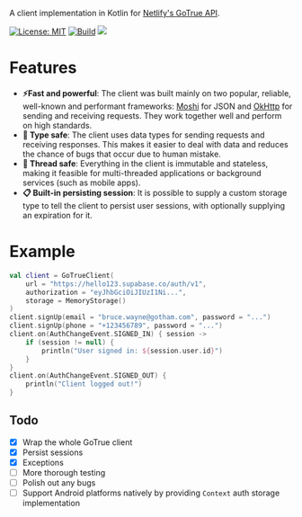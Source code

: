 A client implementation in Kotlin for [Netlify's GoTrue API](https://github.com/netlify/gotrue).  
  
[![License: MIT](https://img.shields.io/badge/License-MIT-yellow.svg)](https://opensource.org/licenses/MIT)
[![Build](https://github.com/Revxrsal/gotrue-kt/actions/workflows/gradle.yml/badge.svg)](https://github.com/Revxrsal/gotrue-kt/actions/workflows/gradle.yml)
[![](https://jitpack.io/v/Revxrsal/gotrue-kt.svg)](https://jitpack.io/#Revxrsal/gotrue-kt)  
  
# Features
- **⚡Fast and powerful**: The client was built mainly on two popular, reliable, well-known and performant frameworks: [Moshi](https://github.com/square/moshi) for JSON and [OkHttp](https://github.com/square/okhttp) for sending and receiving requests. They work together well and perform on high standards.
- **🔑 Type safe**: The client uses data types for sending requests and receiving responses. This makes it easier to deal with data and reduces the chance of bugs that occur due to human mistake.
- **🧵 Thread safe**:  Everything in the client is immutable and stateless, making it feasible for multi-threaded applications or background services (such as mobile apps).
- **📋 Built-in persisting session**: It is possible to supply a custom storage type to tell the client to persist user sessions, with optionally supplying an expiration for it.

# Example
```kotlin
val client = GoTrueClient(
    url = "https://hello123.supabase.co/auth/v1",
    authorization = "eyJhbGciOiJIUzI1Ni...",
    storage = MemoryStorage()
)
client.signUp(email = "bruce.wayne@gotham.com", password = "...")
client.signUp(phone = "+123456789", password = "...")
client.on(AuthChangeEvent.SIGNED_IN) { session ->
    if (session != null) {
        println("User signed in: ${session.user.id}")
    }
}
client.on(AuthChangeEvent.SIGNED_OUT) {
    println("Client logged out!")
}
```

## Todo
- [x] Wrap the whole GoTrue client
- [x] Persist sessions
- [x] Exceptions
- [ ] More thorough testing
- [ ] Polish out any bugs
- [ ] Support Android platforms natively by providing `Context`  auth storage implementation